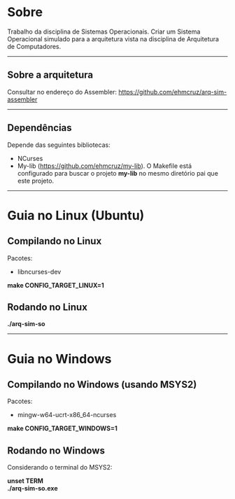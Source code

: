 # Sobre

Trabalho da disciplina de Sistemas Operacionais.
Criar um Sistema Operacional simulado para a arquitetura vista na disciplina de Arquitetura de Computadores.

---

## Sobre a arquitetura

Consultar no endereço do Assembler:
https://github.com/ehmcruz/arq-sim-assembler

---

## Dependências

Depende das seguintes bibliotecas:

- NCurses
- My-lib (https://github.com/ehmcruz/my-lib). O Makefile está configurado para buscar o projeto **my-lib** no mesmo diretório pai que este projeto.

---

# Guia no Linux (Ubuntu)

## Compilando no Linux

Pacotes:
- libncurses-dev

**make CONFIG_TARGET_LINUX=1**

## Rodando no Linux

**./arq-sim-so**

---

# Guia no Windows

## Compilando no Windows (usando MSYS2)

Pacotes:
- mingw-w64-ucrt-x86_64-ncurses

**make CONFIG_TARGET_WINDOWS=1**

## Rodando no Windows

Considerando o terminal do MSYS2:

**unset TERM**    
**./arq-sim-so.exe**
